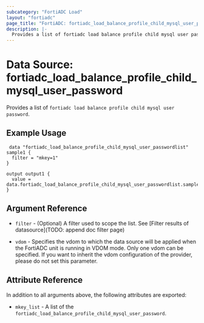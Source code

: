 ```yaml
---
subcategory: "FortiADC Load"
layout: "fortiadc"
page_title: "FortiADC: fortiadc_load_balance_profile_child_mysql_user_password"
description: |-
  Provides a list of fortiadc load balance profile child mysql user password
---
```


# Data Source: fortiadc_load_balance_profile_child_mysql_user_password
Provides a list of `fortiadc load balance profile child mysql user password`.

## Example Usage

```hcl
 data "fortiadc_load_balance_profile_child_mysql_user_passwordlist" sample1 {
  filter = "mkey=1"
}

output output1 {
  value = data.fortiadc_load_balance_profile_child_mysql_user_passwordlist.sample1.mkey_list
}
```

## Argument Reference

* `filter` - (Optional) A filter used to scope the list. See [Filter results of datasource](TODO: append doc filter page)

* `vdom` - Specifies the vdom to which the data source will be applied when the FortiADC unit is running in VDOM mode. Only one vdom can be specified. If you want to inherit the vdom configuration of the provider, please do not set this parameter.

## Attribute Reference

In addition to all arguments above, the following attributes are exported:

* `mkey_list` -  A list of the `fortiadc_load_balance_profile_child_mysql_user_password`.
